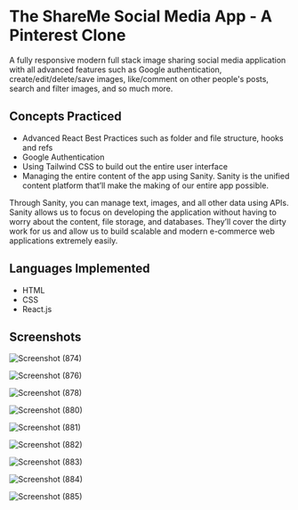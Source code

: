 # The ShareMe Social Media App - A Pinterest Clone
A fully responsive modern full stack image sharing social media application with all advanced features such as Google authentication, create/edit/delete/save images, like/comment on other people's posts, search and filter images, and so much more.

## Concepts Practiced
- Advanced React Best Practices such as folder and file structure, hooks and refs
- Google Authentication
- Using Tailwind CSS to build out the entire user interface
- Managing the entire content of the app using Sanity. Sanity is the unified content platform that’ll make the making of our entire app possible. <show sanity desk>

Through Sanity, you can manage text, images, and all other data using APIs.  
Sanity allows us to focus on developing the application without having to worry about the content, file storage, and databases. They’ll cover the dirty work for us and allow us to build scalable and modern e-commerce web applications extremely easily.
    
    
## Languages Implemented
- HTML
- CSS
- React.js

    
## Screenshots
    
 ![Screenshot (874)](https://user-images.githubusercontent.com/78344685/174021453-28caadf6-1ea4-4712-9e97-10123f901731.png)

    
 ![Screenshot (876)](https://user-images.githubusercontent.com/78344685/174021426-5cabd95a-2a0e-4f84-aa0e-be767b175b29.png)

    
 ![Screenshot (878)](https://user-images.githubusercontent.com/78344685/174021447-87020b68-89cc-4025-8086-2cb044668b7d.png)

    
 ![Screenshot (880)](https://user-images.githubusercontent.com/78344685/174021444-369ed677-eaba-470b-8240-5b19a24838a0.png)

 ![Screenshot (881)](https://user-images.githubusercontent.com/78344685/174021440-5f1551ba-f8c3-4604-9f9e-7338c384e19b.png)

 ![Screenshot (882)](https://user-images.githubusercontent.com/78344685/174021436-3384310a-64a2-4a81-81ab-3d09132798c1.png)

    
 ![Screenshot (883)](https://user-images.githubusercontent.com/78344685/174021434-90e21e40-348e-4efe-8ccd-137fdf4716a7.png)

 ![Screenshot (884)](https://user-images.githubusercontent.com/78344685/174021432-4a393405-ace0-4f3e-91af-55c569fd7a37.png)

 ![Screenshot (885)](https://user-images.githubusercontent.com/78344685/174021430-acdd2aa5-dd35-4e07-a441-234d2a0ba352.png)

